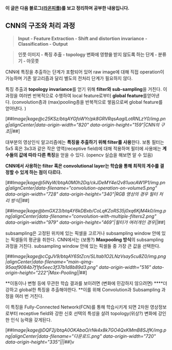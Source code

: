 **이 글은 다음 블로그[(라온피플)](https://laonple.blog.me/220608018546)를 보고 정리하며 공부한 내용입니다.**



## **CNN의 구조와 처리 과정**

> **Input - Feature Extraction - Shift and distortion invariance - Classification - Output**

> **인풋 이미지 - 특징 추출 - topology 변화에 영향을 받지 않도록 하는 단계 - 분류기 - 아웃풋**

CNN에 특징을 추출하는 단계가 포함되어 있어 raw image에 대해 직접 operation이 가능하며 기존 알고리즘과 달리 별도의 전처리 단계가 필요하지 않다.

특징 추출과 **topology invariance**를 얻기 위해 **filter와 sub-sampling**을 거친다. 이 과정을 여러번 반복적으로 수행하여 local feature로부터 **global feature**를얻어낸다. (convolution층과 (max)pooling층을 반복적으로 쌓음으로써 global feature를 얻어낸다. )

[##_Image|kage@c25KSz/btqAYGfoWYr/pk8GRVRqsAagILotRNLzY0/img.png|alignCenter|data-origin-width="820" data-origin-height="159"|CNN의 구조||_##]

대부분의 영상인식 알고리즘에는 **특징을 추출하기 위해 filter를 사용**한다. 보통 필터는 5x5 혹은 3x3과 같은 작은 영역(receptive field)에 대해 적용하며 필터에 사용에는 **계수들의 값에 따라 다른 특징**을 얻을 수 있다. (opencv 실습을 해보면 알 수 있음)

**CNN에서 사용하는 filter 혹은 convolutional layer는 학습을 통해 최적의 계수를 결정할 수 있게 하는 점이 다르다.** 

[##_Image|kage@5iNyW/btqA0M0h2Dq/ckJDeMY4eI2v81uacAW1P1/img.png|alignCenter|data-filename="convolution-operation-on-volume5.png" data-origin-width="728" data-origin-height="340"|RGB 영상의 경우 필터 처리 방식||_##]

[##_Image|kage@bmGX23/btqAY6kDBxb/CoLqKZoRS35j0xq6KjM4k0/img.png|alignCenter|data-filename="convolution-with-multiple-filters2.png" data-origin-width="979" data-origin-height="469"|필터가 여러개인 경우||_##]

subsampling은 고정된 위치에 있는 픽셀을 고르거나 subsampling window 안에 있는 픽셀들의 평균을 취한다. CNN에서는 (보통?) **Maxpooling 방식**의 subsampling 과정을 거친다. subsampling window 안에 있는 픽셀들 중 가장 큰 값을 선택한다. 

[##_Image|kage@cCgJV9/btqAY6StZcn/SLltab1O2LNzVsay5cu8Z0/img.png|alignCenter|data-filename="main-qimg-95aaf9084b7f1fe5eec3f37b1d8b89d3.png" data-origin-width="516" data-origin-height="222"|Max-Pooling||_##]

**이동이나 변형 등에 무관한 학습 결과를 보이려면 (변화에 민감하지 않으려면) ****더 강하고 global한 특징을 추출해야한다. **이를 위해 Convolution과 Subsampling 과정을 여러 번 거친다. 

이 특징을 Fully-Connected Network(FCN)를 통해 학습시키게 되면 2차원 영상정보로부터 receptive field와 강한 신호 선택의 특성을 살려 topology(위상?) 변화에 강인한 인식 능력을 갖게된다. 

[##_Image|kage@DQF2j/btqA0OKAbaO/rNk4x8k7GO4QxKMmB8SJfK/img.png|alignCenter|data-filename="다운로드.png" data-origin-width="720" data-origin-height="335"|||_##]v
